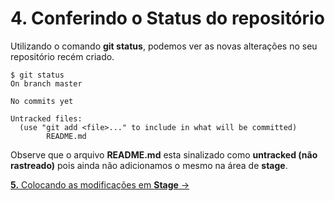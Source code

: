 # **4.** Conferindo o **Status** do repositório

Utilizando o comando **git status**, podemos ver as novas alterações no seu repositório recém criado.

```
$ git status
On branch master

No commits yet

Untracked files:
  (use "git add <file>..." to include in what will be committed)
        README.md
```

Observe que o arquivo **README.md** esta sinalizado como **untracked (não rastreado)** pois ainda não adicionamos o mesmo na área de **stage**.

[**5.** Colocando as modificações em **Stage** &rarr;](https://github.com/Go-Horse-Coding/Git/edit/master/Tutorial/5-adding-to-stage.md)
